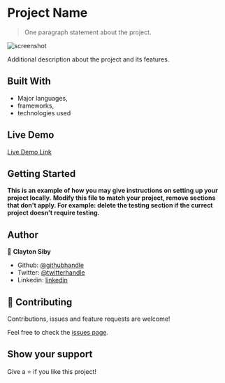 # Project Name

> One paragraph statement about the project.

![screenshot](./app_screenshot.png)

Additional description about the project and its features.

## Built With

- Major languages,
- frameworks,
- technologies used

## Live Demo

[Live Demo Link](https://raw.githack.com/ClaytonSiby/Apple-webpage-clone/apple-clone/index.html)


## Getting Started

**This is an example of how you may give instructions on setting up your project locally.**
**Modify this file to match your project, remove sections that don't apply. For example: delete the testing section if the currect project doesn't require testing.**


## Author

👤 **Clayton Siby**

- Github: [@githubhandle](https://github.com/ClaytonSiby)
- Twitter: [@twitterhandle](https://twitter.com/ClaytonSiby)
- Linkedin: [linkedin](https://www.linkedin.com/in/clayton-siby-48a8a0183/)


## 🤝 Contributing

Contributions, issues and feature requests are welcome!

Feel free to check the [issues page](https://github.com/ClaytonSiby/Apple-webpage-clone/issues).

## Show your support

Give a ⭐️ if you like this project!
